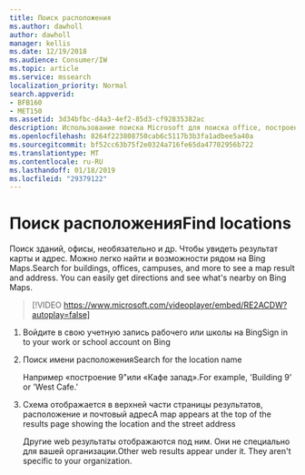 ```yaml
---
title: Поиск расположения
ms.author: dawholl
author: dawholl
manager: kellis
ms.date: 12/19/2018
ms.audience: Consumer/IW
ms.topic: article
ms.service: mssearch
localization_priority: Normal
search.appverid:
- BFB160
- MET150
ms.assetid: 3d34bfbc-d4a3-4ef2-85d3-cf92835382ac
description: Использование поиска Microsoft для поиска office, построение и другие расположения рабочей области, которые получают указаниям и др.
ms.openlocfilehash: 8264f223808750cab6c5117b3b3fa1adbee5a40a
ms.sourcegitcommit: bf52cc63b75f2e0324a716fe65da47702956b722
ms.translationtype: MT
ms.contentlocale: ru-RU
ms.lasthandoff: 01/18/2019
ms.locfileid: "29379122"
---
```

# <a name="find-locations"></a><span data-ttu-id="4588a-103">Поиск расположения</span><span class="sxs-lookup"><span data-stu-id="4588a-103">Find locations</span></span>

<span data-ttu-id="4588a-p101">Поиск зданий, офисы, необязательно и др. Чтобы увидеть результат карты и адрес. Можно легко найти и возможности рядом на Bing Maps.</span><span class="sxs-lookup"><span data-stu-id="4588a-p101">Search for buildings, offices, campuses, and more to see a map result and address. You can easily get directions and see what's nearby on Bing Maps.</span></span>

> [!VIDEO https://www.microsoft.com/videoplayer/embed/RE2ACDW?autoplay=false]
  
1. <span data-ttu-id="4588a-106">Войдите в свою учетную запись рабочего или школы на Bing</span><span class="sxs-lookup"><span data-stu-id="4588a-106">Sign in to your work or school account on Bing</span></span>
    
2. <span data-ttu-id="4588a-107">Поиск имени расположения</span><span class="sxs-lookup"><span data-stu-id="4588a-107">Search for the location name</span></span>
    
    <span data-ttu-id="4588a-108">Например «построение 9"или «Кафе запад».</span><span class="sxs-lookup"><span data-stu-id="4588a-108">For example, 'Building 9' or 'West Cafe.'</span></span>
    
3. <span data-ttu-id="4588a-109">Схема отображается в верхней части страницы результатов, расположение и почтовый адрес</span><span class="sxs-lookup"><span data-stu-id="4588a-109">A map appears at the top of the results page showing the location and the street address</span></span>
    
    <span data-ttu-id="4588a-p102">Другие web результаты отображаются под ним. Они не специально для вашей организации.</span><span class="sxs-lookup"><span data-stu-id="4588a-p102">Other web results appear under it. They aren't specific to your organization.</span></span>

  

